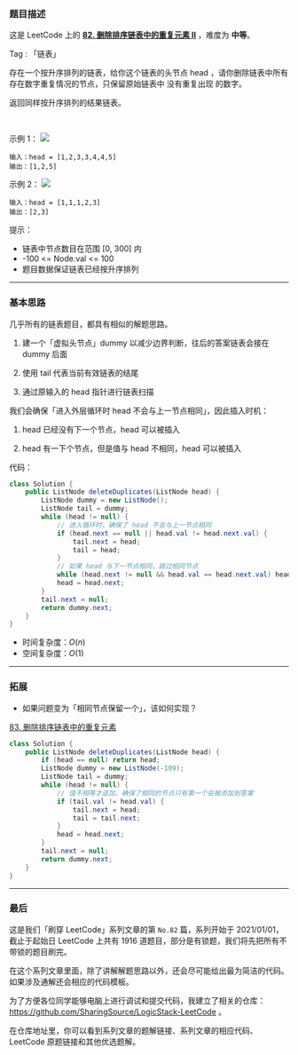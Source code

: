 ### 题目描述

这是 LeetCode 上的 **[82. 删除排序链表中的重复元素 II](https://leetcode-cn.com/problems/remove-duplicates-from-sorted-list-ii/solution/tong-yong-shan-chu-zhong-fu-jie-dian-lia-od9g/)** ，难度为 **中等**。

Tag : 「链表」



存在一个按升序排列的链表，给你这个链表的头节点 head ，请你删除链表中所有存在数字重复情况的节点，只保留原始链表中 没有重复出现 的数字。

返回同样按升序排列的结果链表。

 

示例 1：
![](https://assets.leetcode.com/uploads/2021/01/04/linkedlist1.jpg)

```
输入：head = [1,2,3,3,4,4,5]
输出：[1,2,5]
```
示例 2：
![](https://assets.leetcode.com/uploads/2021/01/04/linkedlist2.jpg)
```
输入：head = [1,1,1,2,3]
输出：[2,3]
```

提示：
* 链表中节点数目在范围 [0, 300] 内
* -100 <= Node.val <= 100
* 题目数据保证链表已经按升序排列

---

### 基本思路

几乎所有的链表题目，都具有相似的解题思路。

1. 建一个「虚拟头节点」dummy 以减少边界判断，往后的答案链表会接在 dummy 后面

2. 使用 tail 代表当前有效链表的结尾

3. 通过原输入的 head 指针进行链表扫描


我们会确保「进入外层循环时 head 不会与上一节点相同」，因此插入时机：

1. head 已经没有下一个节点，head 可以被插入

2. head 有一下个节点，但是值与 head 不相同，head 可以被插入


代码：
```java []
class Solution {
    public ListNode deleteDuplicates(ListNode head) {
        ListNode dummy = new ListNode();
        ListNode tail = dummy;
        while (head != null) {
            // 进入循环时，确保了 head 不会与上一节点相同
            if (head.next == null || head.val != head.next.val) {
                tail.next = head;
                tail = head;
            }
            // 如果 head 与下一节点相同，跳过相同节点
            while (head.next != null && head.val == head.next.val) head = head.next;
            head = head.next;
        }
        tail.next = null;
        return dummy.next;
    }
}
```
* 时间复杂度：$O(n)$
* 空间复杂度：$O(1)$

***

### 拓展

* 如果问题变为「相同节点保留一个」，该如何实现？

[83. 删除排序链表中的重复元素](https://leetcode-cn.com/problems/remove-duplicates-from-sorted-list/)

```java
class Solution {
    public ListNode deleteDuplicates(ListNode head) {
        if (head == null) return head;
        ListNode dummy = new ListNode(-109);
        ListNode tail = dummy;
        while (head != null) {
            // 值不相等才追加，确保了相同的节点只有第一个会被添加到答案
            if (tail.val != head.val) {
                tail.next = head;
                tail = tail.next;
            }
            head = head.next;
        }
        tail.next = null;
        return dummy.next;
    }   
}
```

---

### 最后

这是我们「刷穿 LeetCode」系列文章的第 `No.82` 篇，系列开始于 2021/01/01，截止于起始日 LeetCode 上共有 1916 道题目，部分是有锁题，我们将先把所有不带锁的题目刷完。

在这个系列文章里面，除了讲解解题思路以外，还会尽可能给出最为简洁的代码。如果涉及通解还会相应的代码模板。

为了方便各位同学能够电脑上进行调试和提交代码，我建立了相关的仓库：https://github.com/SharingSource/LogicStack-LeetCode 。

在仓库地址里，你可以看到系列文章的题解链接、系列文章的相应代码、LeetCode 原题链接和其他优选题解。

